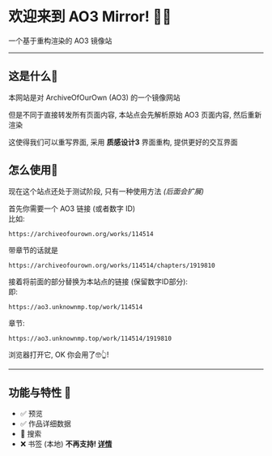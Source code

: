 # 欢迎来到 AO3 Mirror! 👋👋

一个基于重构渲染的 AO3 镜像站

---

## 这是什么🤨

本网站是对 ArchiveOfOurOwn (AO3) 的一个镜像网站

但是不同于直接转发所有页面内容, 本站点会先解析原始 AO3 页面内容, 然后重新渲染

这使得我们可以重写界面, 采用 **质感设计3** 界面重构, 提供更好的交互界面

## 怎么使用🤔

现在这个站点还处于测试阶段, 只有一种使用方法 *(后面会扩展)*

首先你需要一个 AO3 链接 (或者数字 ID)  
比如:

	https://archiveofourown.org/works/114514

带章节的话就是

	https://archiveofourown.org/works/114514/chapters/1919810


接着将前面的部分替换为本站点的链接 (保留数字ID部分):  
即:

	https://ao3.unknownmp.top/work/114514

章节:

	https://ao3.unknownmp.top/work/114514/1919810

浏览器打开它, OK 你会用了🤓👆!

---

## 功能与特性 🤗

- ✅ 预览
- ✅ 作品详细数据
- 📝 搜索
- ❌ 书签 (本地) **不再支持! [详情](/about#deprecated-feature-bookmark)**
